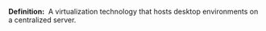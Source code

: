 **Definition:** 
 A virtualization technology that hosts desktop environments on a centralized server.